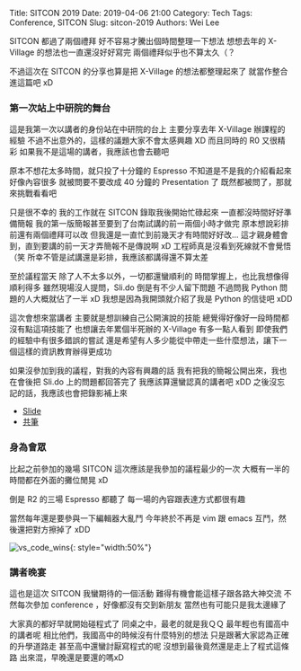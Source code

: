 Title: SITCON 2019
Date: 2019-04-06 21:00
Category: Tech
Tags: Conference, SITCON
Slug: sitcon-2019
Authors: Wei Lee

SITCON 都過了兩個禮拜
好不容易才騰出個時間整理一下想法
想想去年的 X-Village 的想法也一直還沒好好寫完
兩個禮拜似乎也不算太久（？

<!--more-->

不過這次在 SITCON 的分享也算是把 X-Village 的想法都整理起來了
就當作整合進這篇吧 xD

### 第一次站上中研院的舞台

這是我第一次以講者的身份站在中研院的台上
主要分享去年 X-Village 辦課程的經驗
不過不出意外的，這樣的議題大家不會太感興趣 XD
而且同時的 R0 又很精彩
如果我不是這場的講者，我應該也會去聽吧

原本不想花太多時間，就只投了十分鐘的 Espresso
不知道是不是我的介紹看起來好像內容很多
就被問要不要改成 40 分鐘的 Presentation 了
既然都被問了，那就來挑戰看看吧

只是很不幸的
我的工作就在 SITCON 錄取我後開始忙碌起來
一直都沒時間好好準備簡報
我的第一版簡報甚至要到了台南試講的前一兩個小時才做完
原本想說彩排前還有兩個禮拜可以改
但我還是一直忙到前幾天才有時間好好改...
這才親身體會到，直到要講的前一天才弄簡報不是傳說啊 xD
工程師真是沒看到死線就不會覺悟（笑
所幸不管是試講還是彩排，我應該都講得還不算太差

至於議程當天
除了人不太多以外，一切都還蠻順利的
時間掌握上，也比我想像得順利得多
雖然現場沒人提問，Sli.do 倒是有不少人留下問題
不過問我 Python 問題的人大概就佔了一半 xD
我想是因為我開頭就介紹了我是 Python 的信徒吧 xDD

這次會想來當講者
主要就是想訓練自己公開演說的技能
總覺得好像好一段時間都沒有點這項技能了
也想讓去年累個半死辦的 X-Village 有多一點人看到
即使我們的經驗中有很多錯誤的嘗試
還是希望有人多少能從中帶走一些什麼想法，讓下一個這樣的資訊教育辦得更成功

如果沒參加到我的議程，對我的內容有興趣的話
我有把我的簡報公開出來，我也在會後把 Sli.do 上的問題都回答完了
我應該算還蠻認真的講者吧 xDD
之後沒忘記的話，我應該也會把錄影補上來

* [Slide](https://speakerdeck.com/leew/x-village-yong-bu-dao-liang-ge-yue-zhun-bei-liang-ge-yue-de-ke-cheng)
* [共筆](https://hackmd.io/P-oMfddFSuWbEeFX1WfIVg#X-Village---用不到兩個月準備兩個月的課程)

### 身為會眾

比起之前參加的幾場 SITCON
這次應該是我參加的議程最少的一次
大概有一半的時間都在外面的攤位閒晃 xD

倒是 R2 的三場 Espresso 都聽了
每一場的內容跟表達方式都很有趣

當然每年還是要參與一下編輯器大亂鬥
今年終於不再是 vim 跟 emacs 互鬥，然後還把對方擦掉了 xDD

![vs_code_wins](/images/posts-image/2019-04-07-SITCON-2019/vs_code_wins.jpeg){: style="width:50%"}

### 講者晚宴

這也是這次 SITCON 我蠻期待的一個活動
難得有機會能這樣子跟各路大神交流
不然每次參加 conference ，好像都沒有交到新朋友
當然也有可能只是我太邊緣了

大家真的都好早就開始碰程式了
同桌之中，最老的就是我ＱＱ
最年輕也有國高中的講者呢
相比他們，我國高中的時候沒有什麼特別的想法
只是跟著大家認為正確的升學道路走
甚至高中還蠻討厭寫程式的呢
沒想到最後竟然還是走上了程式這條路
出來混，早晚還是要還的嗎xD
